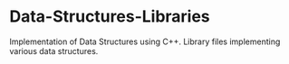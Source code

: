# Data-Structures-Libraries
Implementation of Data Structures using C++.
Library files implementing various data structures.

